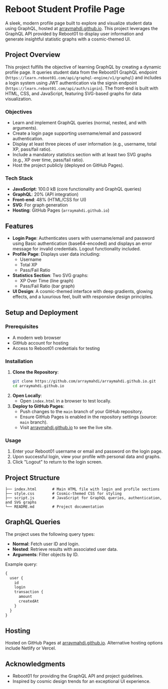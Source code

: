 # Reboot Student Profile Page

A sleek, modern profile page built to explore and visualize student data using GraphQL, hosted at [arraymahdi.github.io](https://arraymahdi.github.io). This project leverages the GraphQL API provided by Reboot01 to display user information and generate insightful statistic graphs with a cosmic-themed UI.

## Project Overview

This project fulfills the objective of learning GraphQL by creating a dynamic profile page. It queries student data from the Reboot01 GraphQL endpoint (`https://learn.reboot01.com/api/graphql-engine/v1/graphql`) and includes a login system using JWT authentication via the signin endpoint (`https://learn.reboot01.com/api/auth/signin`). The front-end is built with HTML, CSS, and JavaScript, featuring SVG-based graphs for data visualization.

### Objectives
- Learn and implement GraphQL queries (normal, nested, and with arguments).
- Create a login page supporting username/email and password authentication.
- Display at least three pieces of user information (e.g., username, total XP, pass/fail ratio).
- Include a mandatory statistics section with at least two SVG graphs (e.g., XP over time, pass/fail ratio).
- Host the project publicly (deployed on GitHub Pages).

### Tech Stack
- **JavaScript**: 100.0 kB (core functionality and GraphQL queries)
- **GraphQL**: 20% (API integration)
- **Front-end**: 48% (HTML/CSS for UI)
- **SVG**: For graph generation
- **Hosting**: GitHub Pages (`arraymahdi.github.io`)

## Features
- **Login Page**: Authenticates users with username/email and password using Basic authentication (base64-encoded) and displays an error message for invalid credentials. Logout functionality included.
- **Profile Page**: Displays user data including:
  - Username
  - Total XP
  - Pass/Fail Ratio
- **Statistics Section**: Two SVG graphs:
  - XP Over Time (line graph)
  - Pass/Fail Ratio (bar graph)
- **UI Design**: A cosmic-themed interface with deep gradients, glowing effects, and a luxurious feel, built with responsive design principles.

## Setup and Deployment

### Prerequisites
- A modern web browser
- GitHub account for hosting
- Access to Reboot01 credentials for testing

### Installation
1. **Clone the Repository**:
   ```bash
   git clone https://github.com/arraymahdi/arraymahdi.github.io.git
   cd arraymahdi.github.io
   ```
2. **Open Locally**:
   - Open `index.html` in a browser to test locally.
3. **Deploy to GitHub Pages**:
   - Push changes to the `main` branch of your GitHub repository.
   - Ensure GitHub Pages is enabled in the repository settings (source: `main` branch).
   - Visit [arraymahdi.github.io](https://arraymahdi.github.io) to see the live site.

### Usage
1. Enter your Reboot01 username or email and password on the login page.
2. Upon successful login, view your profile with personal data and graphs.
3. Click "Logout" to return to the login screen.

## Project Structure
```
├── index.html       # Main HTML file with login and profile sections
├── style.css        # Cosmic-themed CSS for styling
├── script.js        # JavaScript for GraphQL queries, authentication, and SVG graphs
└── README.md        # Project documentation
```

## GraphQL Queries
The project uses the following query types:
- **Normal**: Fetch user ID and login.
- **Nested**: Retrieve results with associated user data.
- **Arguments**: Filter objects by ID.

Example query:
```graphql
{
  user {
    id
    login
    transaction {
      amount
      createdAt
    }
  }
}
```

## Hosting
Hosted on GitHub Pages at [arraymahdi.github.io](https://arraymahdi.github.io). Alternative hosting options include Netlify or Vercel.

## Acknowledgments
- Reboot01 for providing the GraphQL API and project guidelines.
- Inspired by cosmic design trends for an exceptional UI experience.
